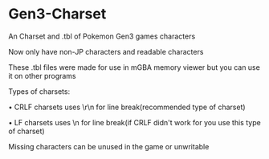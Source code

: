# Gen3-Charset
An Charset and .tbl of Pokemon Gen3 games characters

Now only have non-JP characters and readable characters

These .tbl files were made for use in mGBA memory viewer but you can use it on other programs

Types of charsets:

• CRLF charsets uses \r\n for line break(recommended type of charset)

• LF charsets uses \n for line break(if CRLF didn't work for you use this type of charset)


Missing characters can be unused in the game or unwritable
